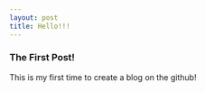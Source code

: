 ```yaml
---
layout: post
title: Hello!!!
---
```


### The First Post!
This is my first time to create a blog on the github!
